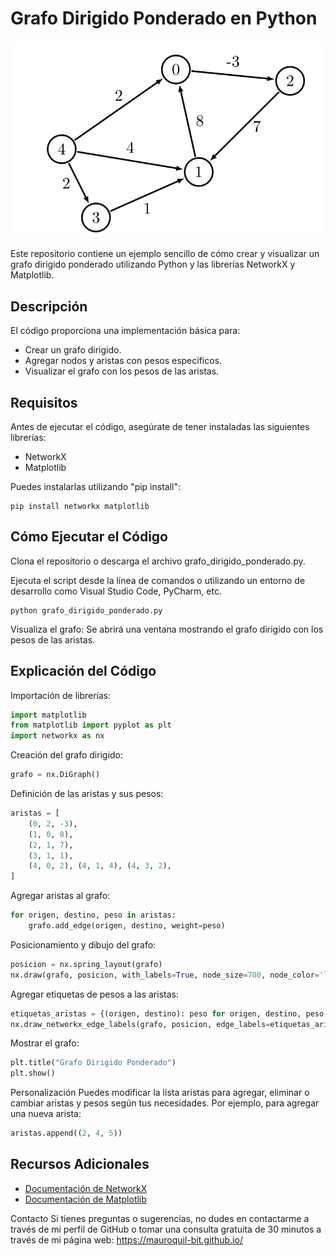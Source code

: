 # Grafo Dirigido Ponderado en Python

![Visualización del Grafo](/grafo.png)

Este repositorio contiene un ejemplo sencillo de cómo crear y visualizar un grafo dirigido ponderado utilizando Python y las librerías NetworkX y Matplotlib.

## Descripción
El código proporciona una implementación básica para:

- Crear un grafo dirigido.
- Agregar nodos y aristas con pesos específicos.
- Visualizar el grafo con los pesos de las aristas.
  
## Requisitos
Antes de ejecutar el código, asegúrate de tener instaladas las siguientes librerías:
- NetworkX
- Matplotlib

Puedes instalarlas utilizando "pip install":

```
pip install networkx matplotlib
```

## Cómo Ejecutar el Código
Clona el repositorio o descarga el archivo grafo_dirigido_ponderado.py.

Ejecuta el script desde la línea de comandos o utilizando un entorno de desarrollo como Visual Studio Code, PyCharm, etc.

```
python grafo_dirigido_ponderado.py
```

Visualiza el grafo: Se abrirá una ventana mostrando el grafo dirigido con los pesos de las aristas.

## Explicación del Código
Importación de librerías:

```python
import matplotlib
from matplotlib import pyplot as plt
import networkx as nx
```

Creación del grafo dirigido:
```python
grafo = nx.DiGraph()
```

Definición de las aristas y sus pesos:
```python
aristas = [
    (0, 2, -3),
    (1, 0, 8),
    (2, 1, 7),
    (3, 1, 1),
    (4, 0, 2), (4, 1, 4), (4, 3, 2),
]
```

Agregar aristas al grafo:
```python
for origen, destino, peso in aristas:
    grafo.add_edge(origen, destino, weight=peso)
```

Posicionamiento y dibujo del grafo:
```python
posicion = nx.spring_layout(grafo)
nx.draw(grafo, posicion, with_labels=True, node_size=700, node_color='lightblue', font_weight='bold', arrows=True)
```

Agregar etiquetas de pesos a las aristas:
```python
etiquetas_aristas = {(origen, destino): peso for origen, destino, peso in aristas}
nx.draw_networkx_edge_labels(grafo, posicion, edge_labels=etiquetas_aristas)
```

Mostrar el grafo:
```python
plt.title("Grafo Dirigido Ponderado")
plt.show()
```

Personalización
Puedes modificar la lista aristas para agregar, eliminar o cambiar aristas y pesos según tus necesidades. Por ejemplo, para agregar una nueva arista:
```python
aristas.append((2, 4, 5))
```

## Recursos Adicionales

- [Documentación de NetworkX](https://networkx.org/documentation/stable/)
- [Documentación de Matplotlib](https://matplotlib.org/stable/contents.html)

Contacto
Si tienes preguntas o sugerencias, no dudes en contactarme a través de mi perfil de GitHub o tomar una consulta gratuita de 30 minutos a través de mi página web:  https://mauroquil-bit.github.io/

